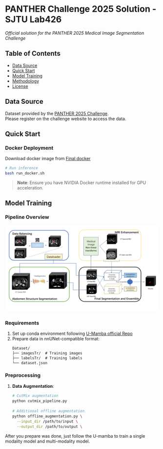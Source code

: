 # PANTHER Challenge 2025 Solution - SJTU Lab426


*Official solution for the PANTHER 2025 Medical Image Segmentation Challenge*

## Table of Contents
- [Data Source](#data-source)
- [Quick Start](#quick-start)
- [Model Training](#model-training)
- [Methodology](#methodology)
- [License](#license)

## Data Source
Dataset provided by the [PANTHER 2025 Challenge](https://panther.grand-challenge.org/).  
Please register on the challenge website to access the data.

## Quick Start
### Docker Deployment
Download docker image from [Final docker](https://drive.google.com/drive/folders/16Uwd7yQhZPQUJBq_J2CfcuoD0uVen27T?usp=drive_link)

```bash
# Run inference
bash run_docker.sh
```

> **Note**: Ensure you have NVIDIA Docker runtime installed for GPU acceleration.

## Model Training
### Pipeline Overview
![Training Pipeline Architecture](image/model.jpg)

### Requirements
1. Set up conda environment following [U-Mamba official Repo](https://github.com/bowang-lab/U-Mamba)
2. Prepare data in nnUNet-compatible format:
   ```
   Dataset/
   ├── imagesTr/  # Training images
   ├── labelsTr/  # Training labels
   └── dataset.json
   ```

### Preprocessing
1. **Data Augmentation**:
   ```bash
   # CutMix augmentation
   python cutmix_pipeline.py

   # Additional offline augmentation
   python offline_augmentation.py \
     --input_dir /path/to/input \
     --output_dir /path/to/output \

After you prepare was done, just follow the U-mamba to train a single modality model and multi-modality model.



